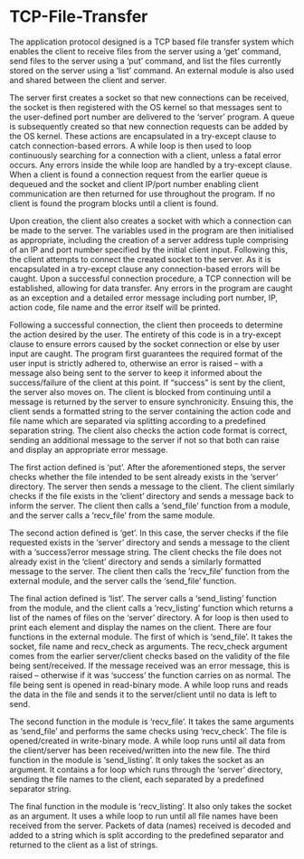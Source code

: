 # TCP-File-Transfer

  The application protocol designed is a TCP based file transfer system which enables the client to receive files from the server using a ‘get’ command, send files to the server using a ‘put’ command, and list the files currently stored on the server using a ‘list’ command. An external module is also used and shared between the client and server.
  
  The server first creates a socket so that new connections can be received, the socket is then registered with the OS kernel so that messages sent to the user-defined port number are delivered to the ‘server’ program. A queue is subsequently created so that new connection requests can be added by the OS kernel. These actions are encapsulated in a try-except clause to catch connection-based errors. A while loop is then used to loop continuously searching for a connection with a client, unless a fatal error occurs. Any errors inside the while loop are handled by a try-except clause. When a client is found a connection request from the earlier queue is dequeued and the socket and client IP/port number enabling client communication are then returned for use throughout the program. If no client is found the program blocks until a client is found.
  
  Upon creation, the client also creates a socket with which a connection can be made to the server. The variables used in the program are then initialised as appropriate, including the creation of a server address tuple comprising of an IP and port number specified by the initial client input. Following this, the client attempts to connect the created socket to the server. As it is encapsulated in a try-except clause any connection-based errors will be caught. Upon a successful connection procedure, a TCP connection will be established, allowing for data transfer. Any errors in the program are caught as an exception and a detailed error message including port number, IP, action code, file name and the error itself will be printed.
  
  Following a successful connection, the client then proceeds to determine the action desired by the user. The entirety of this code is in a try-except clause to ensure errors caused by the socket connection or else by user input are caught. The program first guarantees the required format of the user input is strictly adhered to, otherwise an error is raised – with a message also being sent to the server to keep it informed about the success/failure of the client at this point. If “success” is sent by the client, the server also moves on. The client is blocked from continuing until a message is returned by the server to ensure synchronicity. Ensuing this, the client sends a formatted string to the server containing the action code and file name which are separated via splitting according to a predefined separation string. The client also checks the action code format is correct, sending an additional message to the server if not so that both can raise and display an appropriate error message.
  
  The first action defined is ‘put’. After the aforementioned steps, the server checks whether the file intended to be sent already exists in the ‘server’ directory. The server then sends a message to the client. The client similarly checks if the file exists in the ‘client’ directory and sends a message back to inform the server. The client then calls a ‘send_file’ function from a module, and the server calls a ‘recv_file’ from the same module.
  
  The second action defined is ‘get’. In this case, the server checks if the file requested exists in the ‘server’ directory and sends a message to the client with a ‘success’/error message string. The client checks the file does not already exist in the ‘client’ directory and sends a similarly formatted message to the server. The client then calls the ’recv_file’ function from the external module, and the server calls the ‘send_file’ function.
  
  The final action defined is ‘list’. The server calls a ‘send_listing’ function from the module, and the client calls a ‘recv_listing’ function which returns a list of the names of files on the ‘server’ directory. A for loop is then used to print each element and display the names on the client.
  There are four functions in the external module. The first of which is ‘send_file’. It takes the socket, file name and recv_check as arguments. The recv_check argument comes from the earlier server/client checks based on the validity of the file being sent/received. If the message received was an error message, this is raised – otherwise if it was ‘success’ the function carries on as normal. The file being sent is opened in read-binary mode. A while loop runs and reads the data in the file and sends it to the server/client until no data is left to send.
  
  The second function in the module is ‘recv_file’. It takes the same arguments as ‘send_file’ and performs the same checks using ‘recv_check’. The file is opened/created in write-binary mode. A while loop runs until all data from the client/server has been received/written into the new file.
  The third function in the module is ‘send_listing’. It only takes the socket as an argument. It contains a for loop which runs through the ‘server’ directory, sending the file names to the client, each separated by a predefined separator string.
  
  The final function in the module is ‘recv_listing’. It also only takes the socket as an argument. It uses a while loop to run until all file names have been received from the server. Packets of data (names) received is decoded and added to a string which is split according to the predefined separator and returned to the client as a list of strings.
